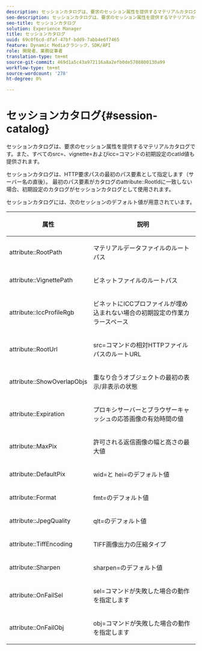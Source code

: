 ```yaml
---
description: セッションカタログは、要求のセッション属性を提供するマテリアルカタログです。また、すべてのsrc=、vignette=およびicc=コマンドの初期設定のcatId値も提供されます。
seo-description: セッションカタログは、要求のセッション属性を提供するマテリアルカタログです。また、すべてのsrc=、vignette=およびicc=コマンドの初期設定のcatId値も提供されます。
seo-title: セッションカタログ
solution: Experience Manager
title: セッションカタログ
uuid: 69c0f6cd-dfaf-47bf-bdd9-7abb4e6f7465
feature: Dynamic Mediaクラシック，SDK/API
role: 開発者、業務従事者
translation-type: tm+mt
source-git-commit: 469d1a5c43a972116a8a2efb0de5708800130a99
workflow-type: tm+mt
source-wordcount: '278'
ht-degree: 0%

---
```



# セッションカタログ{#session-catalog}

セッションカタログは、要求のセッション属性を提供するマテリアルカタログです。また、すべてのsrc=、vignette=およびicc=コマンドの初期設定のcatId値も提供されます。

セッションカタログは、HTTP要求パスの最初のパス要素として指定します（サーバー名の直後）。 最初のパス要素がカタログのattribute::RootIdに一致しない場合、初期設定のカタログがセッションカタログとして使用されます。

セッションカタログには、次のセッションのデフォルト値が用意されています。

<table id="table_DB5E0DD8E9B440A4964A1326433597C8"> 
 <thead> 
  <tr> 
   <th class="entry"> <p>属性 </p> </th> 
   <th class="entry"> <p>説明 </p> </th> 
  </tr> 
 </thead>
 <tbody> 
  <tr> 
   <td> <p> <span class="codeph"> attribute::RootPath</span> </p> </td> 
   <td> <p> マテリアルデータファイルのルートパス </p> </td> 
  </tr> 
  <tr> 
   <td> <p> <span class="codeph"> attribute::VignettePath</span> </p> </td> 
   <td> <p> ビネットファイルのルートパス </p> </td> 
  </tr> 
  <tr> 
   <td> <p> <span class="codeph"> attribute::IccProfileRgb</span> </p> </td> 
   <td> <p> ビネットにICCプロファイルが埋め込まれない場合の初期設定の作業カラースペース </p> </td> 
  </tr> 
  <tr> 
   <td> <p> <span class="codeph"> attribute::RootUrl</span> </p> </td> 
   <td> <p> <span class="codeph"> src=</span>コマンドの相対HTTPファイルパスのルートURL </p> </td> 
  </tr> 
  <tr> 
   <td> <p> <span class="codeph"> attribute::ShowOverlapObjs</span> </p> </td> 
   <td> <p> 重なり合うオブジェクトの最初の表示/非表示の状態 </p> </td> 
  </tr> 
  <tr> 
   <td> <p> <span class="codeph"> attribute::Expiration</span> </p> </td> 
   <td> <p> プロキシサーバーとブラウザーキャッシュの応答画像の有効時間の値 </p> </td> 
  </tr> 
  <tr> 
   <td> <p> <span class="codeph"> attribute::MaxPix</span> </p> </td> 
   <td> <p> 許可される返信画像の幅と高さの最大値 </p> </td> 
  </tr> 
  <tr> 
   <td> <p> <span class="codeph"> attribute::DefaultPix</span> </p> </td> 
   <td> <p> <span class="codeph"> wid=</span>と<span class="codeph"> hei=</span>のデフォルト値 </p> </td> 
  </tr> 
  <tr> 
   <td> <p> <span class="codeph"> attribute::Format</span> </p> </td> 
   <td> <p> <span class="codeph"> fmt=</span>のデフォルト値 </p> </td> 
  </tr> 
  <tr> 
   <td> <p> <span class="codeph"> attribute::JpegQuality</span> </p> </td> 
   <td> <p> <span class="codeph"> qlt=</span>のデフォルト値 </p> </td> 
  </tr> 
  <tr> 
   <td> <p> <span class="codeph"> attribute::TiffEncoding</span> </p> </td> 
   <td> <p> TIFF画像出力の圧縮タイプ </p> </td> 
  </tr> 
  <tr> 
   <td> <p> <span class="codeph"> attribute::Sharpen</span> </p> </td> 
   <td> <p> <span class="codeph"> sharpen=</span>のデフォルト値 </p> </td> 
  </tr> 
  <tr> 
   <td> <p> <span class="codeph"> attribute::OnFailSel</span> </p> </td> 
   <td> <p> <span class="codeph"> sel=</span>コマンドが失敗した場合の動作を指定します </p> </td> 
  </tr> 
  <tr> 
   <td> <p> <span class="codeph"> attribute::OnFailObj</span> </p> </td> 
   <td> <p> <span class="codeph"> obj=</span>コマンドが失敗した場合の動作を指定します </p> </td> 
  </tr> 
 </tbody> 
</table>

